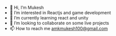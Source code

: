 - 👋 Hi, I’m Mukesh
- 👀 I’m interested in Reactjs and game development
- 🌱 I’m currently learning react and unity
- 💞️ I’m looking to collaborate on some live projects
- 📫 How to reach me amkmukesh100@gmail.com

<!---
amkmukesh100/amkmukesh100 is a ✨ special ✨ repository because its `README.md` (this file) appears on your GitHub profile.
You can click the Preview link to take a look at your changes.
--->
